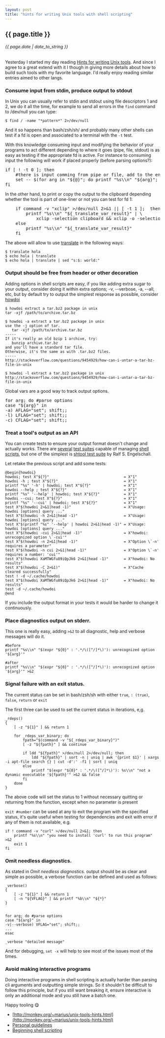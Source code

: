 ```yaml
---
layout: post
title: "hints for writing Unix tools with shell scripting"
---
```


## {{ page.title }}

###### {{ page.date | date_to_string }}

Yesterday I started my day reading [Hints for writing Unix tools](http://monkey.org/~marius/unix-tools-hints.html). And since I agree to a great extend with it I though in giving more details about how to build such tools with my favorite language. I'd really enjoy reading similar entries aimed to other langs.

### Consume input from stdin, produce output to stdout

In Unix you can usually refer to stdin and stdout using file descriptors 1 and 2, we do it all the time, for example to send all errors in the `find` command to /dev/null you can type:

    $ find / -name "*pattern*" 2>/dev/null

And it so happens than bash/zsh/sh/ and probably many other shells can test if a fd is open and associated to a terminal with the `-t` test.

With this knowledge consuming input and modifying the behavior of your programs to act different depending to where it goes (pipe, file, stdout) is as easy as testing if the appropriate fd is active. For instance to consuming input the following will work if placed properly (before parsing options?):

<pre class="sh_sh">
if [ ! -t 0 ]; then
    #there is input comming from pipe or file, add to the end of $@
    set -- $(for arg in "${@}"; do printf "%s\\n" "${arg}"; done) $(cat)
fi
</pre>

In the other hand, to print or copy the output to the clipboard depending whether the tool is part of one-liner or not you can test for fd 1:

<pre class="sh_sh">
    if command -v "xclip" >/dev/null 2>&1 || [ -t 1 ];  then
        printf "%s\\n" "${_translate_var_result}" | \
            xclip -selection clipboard && xclip -o -selection clipboard
    else
        printf "%s\\n" "${_translate_var_result}"
    fi
</pre>

The above will allow to use [translate](https://github.com/chilicuil/learn/blob/master/sh/tools/translate) in the following ways:

    $ translate hola
    $ echo hola | translate
    $ echo hola | translate | sed "s:$: world:"

### Output should be free from header or other decoration

Adding options in shell scripts are easy, if you like adding extra sugar to your output, consider doing it within extra options; -v, --verbose, -a, --all, etc, but by default try to output the simplest response as possible, consider [howdoi](https://github.com/chilicuil/learn/blob/master/sh/tools/howdoi)

    $ howdoi extract a tar.bz2 package in unix
    tar -xjf /path/to/archive.tar.bz

    $ howdoi -a extract a tar.bz2 package in unix
    use the -j option of tar.
       tar -xjf /path/to/archive.tar.bz
    -----
    If it's really an old bzip 1 archive, try:
       bunzip archive.tar.bz
    and you'll have a standard tar file.
    Otherwise, it's the same as with .tar.bz2 files.
    -----
    http://stackoverflow.com/questions/9454929/how-can-i-untar-a-tar-bz-file-in-unix

    $ howdoi -l extract a tar.bz2 package in unix
    http://stackoverflow.com/questions/9454929/how-can-i-untar-a-tar-bz-file-in-unix

Global vars are a good way to track output options.

<pre class="sh_sh">
for arg; do #parse options
case "${arg}" in
-a) AFLAG="set"; shift;;
-l) LFLAG="set"; shift;;
-c) CFLAG="set"; shift;;
</pre>

### Treat a tool's output as an API

You can create tests to ensure your output format doesn't change and actually works. There are [several](http://shunit.sourceforge.net/) [test suites](http://bmizerany.github.io/roundup/) capable of managing [shell](https://github.com/lehmannro/assert.sh) [scripts](http://joyful.com/shelltestrunner/), but one of the simplest is [shtool test suite](http://fossies.org/linux/shtool/test.sh) by Ralf S. Engelschall.

Let retake the previous script and add some tests:

    @begin{howdoi}
    howdoi; test X"${?}"                                  = X"1"
    howdoi -h ; test X"${?}"                              = X"1"
    printf "%s" '-h' | howdoi; test X"${?}"               = X"1"
    howdoi --help ; test X"${?}"                          = X"1"
    printf "%s" '--help' | howdoi; test X"${?}"           = X"1"
    howdoi --cui; test X"${?}"                            = X"1"
    printf "%s" '--cui' | howdoi; test X"${?}"            = X"1"
    test X"$(howdoi 2>&1|head -1)"                        = X"Usage: howdoi [options] query ..."
    test X"$(howdoi -h 2>&1|head -1)"                     = X"Usage: howdoi [options] query ..."
    test X"$(printf "%s" '--help' | howdoi 2>&1|head -1)" = X"Usage: howdoi [options] query ..."
    test X"$(howdoi -cui 2>&1|head -1)"                   = X"howdoi: unrecognized option \`-cui'"
    test X"$(howdoi -n 2>&1|head -1)"                     = X"Option \`-n' requires a parameter"
    test X"$(howdoi -n cui 2>&1|head -1)"                 = X"Option \`-n' requires a number: 'cui'"
    test X"$(howdoi XaMTWGfu89iQpJk6 2>&1|head -1)"       = X"howdoi: No results"
    test X"$(howdoi -C 2>&1)"                             = X"Cache cleared successfully"
    test ! -d ~/.cache/howdoi
    test X"$(howdoi XaMTWGfu89iQpJk6 2>&1|head -1)"       = X"howdoi: No results"
    test -d ~/.cache/howdoi
    @end

If you include the output format in your tests it would be harder to change it continuously.

### Place diagnostics output on stderr.

This one is really easy, adding `>&2` to all diagnostic, help and verbose messages will do it.

    #before
    printf "%s\\n" "$(expr "${0}" : '.*/\([^/]*\)'): unrecognized option '${arg}'"

    #after
    printf "%s\\n" "$(expr "${0}" : '.*/\([^/]*\)'): unrecognized option '${arg}'" >&2

### Signal failure with an exit status.

The current status can be set in bash/zsh/sh with either `true`, `: (true)`, `false`, `return` or `exit`

The first three can be used to set the current status in iterations, e,g.

    _rdeps()
    {
        [ -z "${1}" ] && return 1

        for _rdeps_var_binary; do
            fpath="$(command -v "${_rdeps_var_binary}")"
            [ -z "${fpath}" ] && continue

            if ldd "${fpath}" >/dev/null 2>/dev/null; then
                ldd "${fpath}" | sort -n | uniq | awk '{print $1}' | xargs -i apt-file search {} | cut -d':' -f1 | sort | uniq
            else
                printf "$(expr "${0}" : '.*/\([^/]*\)'): %s\\n" "not a dynamic executable '${fpath}'" >&2 && false
            fi
        done
    }

The above code will set the status to 1 without necessary quitting or returning from the function, except when no parameter is present

`exit #number` can be used at any to exit the program with the specified status, it's quite useful when testing for dependencies and exit with error if any of them is not available, e.g.

    if ! command -v "curl" >/dev/null 2>&1; then
        printf "%s\\n" "you need to install 'curl' to run this program" >&2
        exit 1
    fi

### Omit needless diagnostics.

As stated in *Omit needless diagnostics.* output should be as clear and simple as possible, a verbose function can be defined and used as follows:


    _verbose()
    {
        [ -z "${1}" ] && return 1
        [ -n "${VFLAG}" ] && printf "%b\\n" "${*}"
    }


    for arg; do #parse options
    case "${arg}" in
    -v|--verbose) VFLAG="set"; shift;;
    ...
    esac

    _verbose "detailed message"

And for debugging, `set -x` will help to see most of the issues most of the times.

### Avoid making interactive programs

Doing interactive programs in shell scripting is actually harder than parsing cli arguments and outputting simple strings. So it shouldn't be difficult to follow this principle, but if you still want breaking it, ensure interactive is only an additional mode and you still have a batch one.

Happy tooling &#128523;

- [http://monkey.org/~marius/unix-tools-hints.html](http://monkey.org/~marius/unix-tools-hints.html)
- [Personal guidelines](https://github.com/chilicuil/learn/blob/master/sh/guideline.md)
- [Beginning shell scripting](http://f.javier.io/rep/books/Beginning_shell_scripting.pdf)
